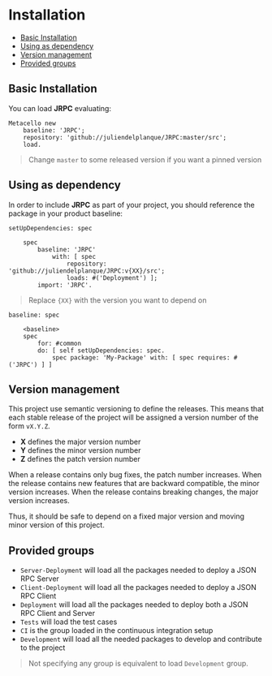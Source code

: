 # Installation
- [Basic Installation](#basic-installation)
- [Using as dependency](#using-as-dependency)
- [Version management](#version-management)
- [Provided groups](#provided-groups)

## Basic Installation

You can load **JRPC** evaluating:
```smalltalk
Metacello new
	baseline: 'JRPC';
	repository: 'github://juliendelplanque/JRPC:master/src';
	load.
```
>  Change `master` to some released version if you want a pinned version

## Using as dependency

In order to include **JRPC** as part of your project, you should reference the package in your product baseline:

```smalltalk
setUpDependencies: spec

	spec
		baseline: 'JRPC'
			with: [ spec
				repository: 'github://juliendelplanque/JRPC:v{XX}/src';
				loads: #('Deployment') ];
		import: 'JRPC'.
```
> Replace `{XX}` with the version you want to depend on

```smalltalk
baseline: spec

	<baseline>
	spec
		for: #common
		do: [ self setUpDependencies: spec.
			spec package: 'My-Package' with: [ spec requires: #('JRPC') ] ]
```

## Version management 

This project use semantic versioning to define the releases. This means that each stable release of the project will be assigned a version number of the form `vX.Y.Z`. 

- **X** defines the major version number
- **Y** defines the minor version number 
- **Z** defines the patch version number

When a release contains only bug fixes, the patch number increases. When the release contains new features that are backward compatible, the minor version increases. When the release contains breaking changes, the major version increases. 

Thus, it should be safe to depend on a fixed major version and moving minor version of this project.

## Provided groups
- `Server-Deployment` will load all the packages needed to deploy a JSON RPC Server
- `Client-Deployment` will load all the packages needed to deploy a JSON RPC Client
- `Deployment` will load all the packages needed to deploy both a JSON RPC Client and Server
- `Tests` will load the test cases
- `CI` is the group loaded in the continuous integration setup
- `Development` will load all the needed packages to develop and contribute to the project

> Not specifying any group is equivalent to load `Development` group.
